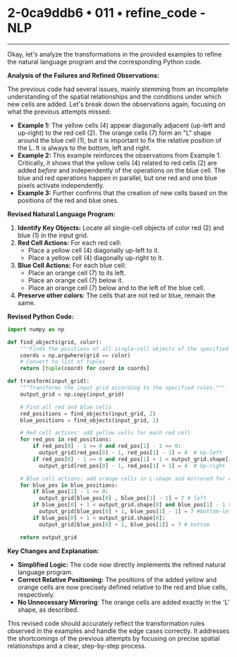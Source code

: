 # 2-0ca9ddb6 • 011 • refine_code - NLP

---
Okay, let's analyze the transformations in the provided examples to refine the natural language program and the corresponding Python code.

**Analysis of the Failures and Refined Observations:**

The previous code had several issues, mainly stemming from an incomplete understanding of the spatial relationships and the conditions under which new cells are added. Let's break down the observations again, focusing on what the previous attempts missed:

*   **Example 1:** The yellow cells (4) appear diagonally adjacent (up-left and up-right) to the red cell (2). The orange cells (7) form an "L" shape around the blue cell (1), but it is important to fix the relative position of the L. It is always to the bottom, left and right.
*   **Example 2:** This example reinforces the observations from Example 1. Critically, it shows that the yellow cells (4) related to red cells (2) are added *before* and independently of the operations on the blue cell. The blue and red operations happen in parallel, but one red and one blue pixels activate independently.
*   **Example 3:** Further confirms that the creation of new cells based on the positions of the red and blue ones.

**Revised Natural Language Program:**

1.  **Identify Key Objects:** Locate all single-cell objects of color red (2) and blue (1) in the input grid.
2.  **Red Cell Actions:** For each red cell:
    *   Place a yellow cell (4) diagonally up-left to it.
    *   Place a yellow cell (4) diagonally up-right to it.
3.  **Blue Cell Actions:** For each blue cell:
    * Place an orange cell (7) to its left.
    *   Place an orange cell (7) below it.
    * Place an orange cell (7) below and to the left of the blue cell.
4. **Preserve other colors**: The cells that are not red or blue, remain the same.

**Revised Python Code:**

```python
import numpy as np

def find_objects(grid, color):
    """Finds the positions of all single-cell objects of the specified color."""
    coords = np.argwhere(grid == color)
    # Convert to list of tuples
    return [tuple(coord) for coord in coords]

def transform(input_grid):
    """Transforms the input grid according to the specified rules."""
    output_grid = np.copy(input_grid)

    # Find all red and blue cells
    red_positions = find_objects(input_grid, 2)
    blue_positions = find_objects(input_grid, 1)

    # Red cell actions: add yellow cells for each red cell
    for red_pos in red_positions:
        if red_pos[0] - 1 >= 0 and red_pos[1] - 1 >= 0:
          output_grid[red_pos[0] - 1, red_pos[1] - 1] = 4  # Up-left
        if red_pos[0] - 1 >= 0 and red_pos[1] + 1 < output_grid.shape[1]:
          output_grid[red_pos[0] - 1, red_pos[1] + 1] = 4  # Up-right

    # Blue cell actions: add orange cells in L-shape and mirrored for each blue cell
    for blue_pos in blue_positions:
        if blue_pos[1] - 1 >= 0:
          output_grid[blue_pos[0] , blue_pos[1] - 1] = 7 # left
        if blue_pos[0] + 1 < output_grid.shape[0] and blue_pos[1] - 1 >=0:
          output_grid[blue_pos[0] + 1, blue_pos[1] - 1] = 7 #bottom-left
        if blue_pos[0] + 1 < output_grid.shape[0]:
          output_grid[blue_pos[0] + 1, blue_pos[1]] = 7 # bottom

    return output_grid
```

**Key Changes and Explanation:**

*   **Simplified Logic:** The code now directly implements the refined natural language program.
*   **Correct Relative Positioning:** The positions of the added yellow and orange cells are now precisely defined relative to the red and blue cells, respectively.
*   **No Unnecessary Mirroring**: The orange cells are added exactly in the 'L' shape, as described.

This revised code should accurately reflect the transformation rules observed in the examples and handle the edge cases correctly. It addresses the shortcomings of the previous attempts by focusing on precise spatial relationships and a clear, step-by-step process.

